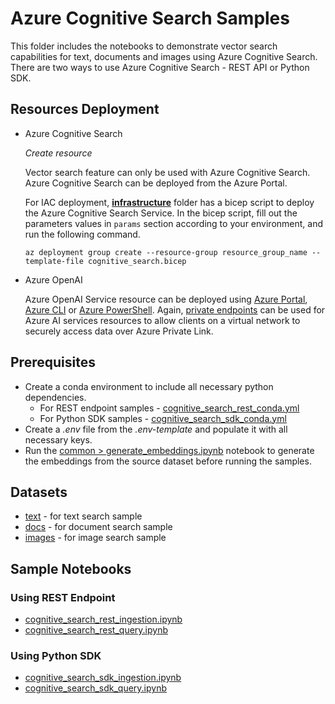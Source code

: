 # Azure Cognitive Search Samples

This folder includes the notebooks to demonstrate vector search capabilities for text, documents and images using Azure Cognitive Search. There are two ways to use Azure Cognitive Search - REST API or Python SDK.

## Resources Deployment

- Azure Cognitive Search

  *Create resource*

  Vector search feature can only be used with Azure Cognitive Search. Azure Cognitive Search can  be deployed from the Azure Portal.

  For IAC deployment, **[infrastructure](./infrastructure/)** folder has a bicep script to deploy the Azure Cognitive Search Service. In the bicep script, fill out the parameters values in `params` section according to your environment, and run the following command.

  `az deployment group create --resource-group resource_group_name --template-file cognitive_search.bicep`

- Azure OpenAI

  Azure OpenAI Service resource can be deployed using [Azure Portal](https://learn.microsoft.com/azure/ai-services/openai/how-to/create-resource?pivots=web-portal), [Azure CLI](https://learn.microsoft.com/azure/ai-services/openai/how-to/create-resource?pivots=cli) or [Azure PowerShell](https://learn.microsoft.com/azure/ai-services/openai/how-to/create-resource?pivots=ps). Again, [private endpoints](https://learn.microsoft.com/azure/ai-services/cognitive-services-virtual-networks?context=%2Fazure%2Fai-services%2Fopenai%2Fcontext%2Fcontext&tabs=portal#use-private-endpoints) can be used for Azure AI services resources to allow clients on a virtual network to securely access data over Azure Private Link.

## Prerequisites

- Create a conda environment to include all necessary python dependencies.
  - For REST endpoint samples - [cognitive_search_rest_conda.yml](./rest_endpoint_sample/cognitive_search_rest_conda.yml)
  - For Python SDK samples - [cognitive_search_sdk_conda.yml](./python_sdk_sample/cognitive_search_sdk_conda.yml)
- Create a *.env* file from the *.env-template* and populate it with all necessary keys.
- Run the [common > generate_embeddings.ipynb](../common/generate_embeddings.ipynb) notebook to generate the embeddings from the source dataset before running the samples.

## Datasets

- [text](../data/text/) - for text search sample
- [docs](../data/docs/) - for document search sample
- [images](../data/images/) - for image search sample

## Sample Notebooks

### Using REST Endpoint

- [cognitive_search_rest_ingestion.ipynb](./rest_endpoint_sample/cognitive_search_rest_ingestion.ipynb)
- [cognitive_search_rest_query.ipynb](./rest_endpoint_sample/cognitive_search_rest_query.ipynb)

### Using Python SDK

- [cognitive_search_sdk_ingestion.ipynb](./python_sdk_sample/cognitive_search_sdk_ingestion.ipynb)
- [cognitive_search_sdk_query.ipynb](./python_sdk_sample/cognitive_search_sdk_query.ipynb)